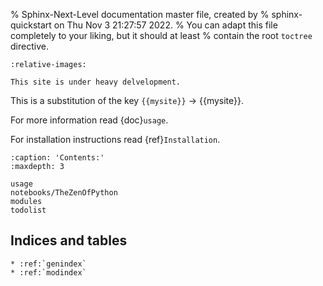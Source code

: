 % Sphinx-Next-Level documentation master file, created by
% sphinx-quickstart on Thu Nov  3 21:27:57 2022.
% You can adapt this file completely to your liking, but it should at least
% contain the root `toctree` directive.

```{include} ../../README.md
:relative-images:
```

```{warning}
This site is under heavy delvelopment.
```

This is a substitution of the key `{{mysite}}` -> {{mysite}}.

For more information read {doc}`usage`.

For installation instructions read {ref}`Installation`.

```{toctree}
:caption: 'Contents:'
:maxdepth: 3

usage
notebooks/TheZenOfPython
modules
todolist

```

## Indices and tables

```{eval-rst}
* :ref:`genindex`
* :ref:`modindex`
```
